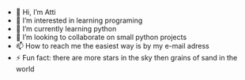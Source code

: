 - 👋 Hi, I’m Atti
- 👀 I’m interested in learning programing 
- 🌱 I’m currently learning python 
- 💞️ I’m looking to collaborate on small python projects
- 📫 How to reach me the easiest way  is by  my e-mail adress
- ⚡ Fun fact: there are more stars in the sky then grains of sand in the world

<!---
Atti0808/Atti0808 is a ✨ special ✨ repository because its `README.md` (this file) appears on your GitHub profile.
You can click the Preview link to take a look at your changes.
--->
